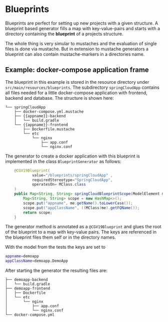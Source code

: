 # Blueprints
Blueprints are perfect for setting up new projects
with a given structure. A blueprint based generator
fills a map with key-value-pairs and starts with a 
directory containing the __blueprint__ of a projects 
structure.

The whole thing is very simular to mustaches and the
evaluation of single files is done via mustache. But
in extension to mustache generators a blueprint can
also contain mustache-markers in a directories name.

## Example: docker-compose application frame

The blueprint in this example is stored in the resource
directory under ```src/main/resources/blueprints```. The
subdirectory ```springCloudApp``` contains all files 
needed for a little docker-compose application with
frontend, backend and database. The structure is shown
here:

```log
└── springCloudApp
    ├── docker-compose.yml.mustache
    ├── {{appname}}-backend
    │   └── build.gradle
    └── {{appname}}-frontend
        ├── Dockerfile.mustache
        └── etc
            └── nginx
                ├── app.conf
                └── nginx.conf
```

The generator to create a docker application with
this blueprint is implemented in the class 
```BlueprintGenerator``` as follows:

```java
    @CGV19Blueprint(
            value="/blueprints/springCloudApp" ,
            requiredStereotype="SpringCloudApp",
            operatesOn= MClass.class
    )
    public Map<String, String> springCloudBlueprintScope(ModelElement me) {
        Map<String, String> scope = new HashMap<>();
        scope.put("appname", me.getName().toLowerCase());
        scope.put("appClassName", ((MClass)me).getFQName());
        return scope;
    }
```

The generator method is annotated as a ```@CGV19Blueprint```
and glues the root of the blueprint to a map with key-value
pairs. The keys are referenced in the blueprint files
them self or in the directory names.

With the model from the tests the keys are set to
```bash
appname=demoapp
appClassName=demoapp.DemoApp
```
After starting the generator the resulting files are:

```log
├── demoapp-backend
│   └── build.gradle
├── demoapp-frontend
│   ├── Dockerfile
│   └── etc
│       └── nginx
│           ├── app.conf
│           └── nginx.conf
└── docker-compose.yml
```
